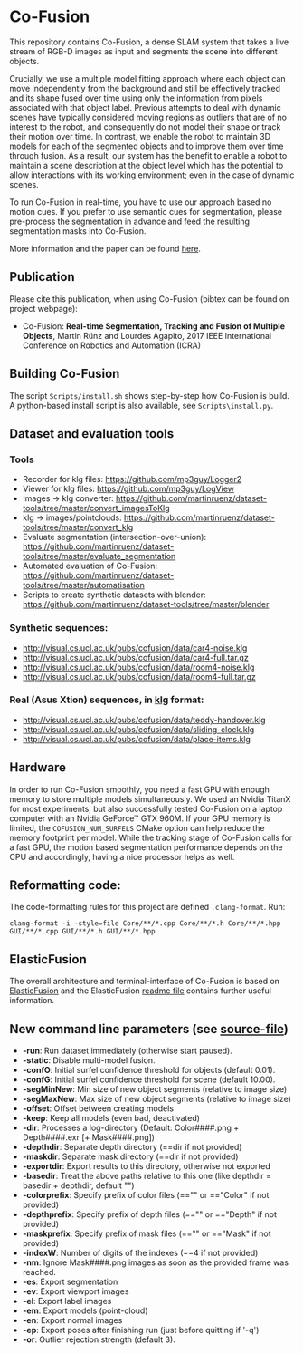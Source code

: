 # Co-Fusion

This repository contains Co-Fusion, a dense SLAM system that takes a live stream of RGB-D images as input and segments the scene into different objects.

Crucially, we use a multiple model fitting approach where each object can move independently from the background and still be effectively tracked and its shape fused over time using only the information from pixels associated with that object label. Previous attempts to deal with dynamic scenes have typically considered moving regions as outliers that are of no interest to the robot, and consequently do not model their shape or track their motion over time. In contrast, we enable the robot to maintain 3D models for each of the segmented objects and to improve them over time through fusion. As a result, our system has the benefit to enable a robot to maintain a scene description at the object level which has the potential to allow interactions with its working environment; even in the case of dynamic scenes.

To run Co-Fusion in real-time, you have to use our approach based no motion cues. If you prefer to use semantic cues for segmentation, please pre-process the segmentation in advance and feed the resulting segmentation masks into Co-Fusion.

More information and the paper can be found [here](http://visual.cs.ucl.ac.uk/pubs/cofusion/index.html).

## Publication

Please cite this publication, when using Co-Fusion (bibtex can be found on project webpage):

* Co-Fusion: **Real-time Segmentation, Tracking and Fusion of Multiple Objects**, Martin Rünz and Lourdes Agapito, 2017 IEEE International Conference on Robotics and Automation (ICRA)

## Building Co-Fusion

The script `Scripts/install.sh` shows step-by-step how Co-Fusion is build. A python-based install script is also available, see `Scripts\install.py`.

## Dataset and evaluation tools

### Tools
* Recorder for klg files: https://github.com/mp3guy/Logger2
* Viewer for klg files: https://github.com/mp3guy/LogView
* Images -> klg converter: https://github.com/martinruenz/dataset-tools/tree/master/convert_imagesToKlg
* klg -> images/pointclouds: https://github.com/martinruenz/dataset-tools/tree/master/convert_klg
* Evaluate segmentation (intersection-over-union): https://github.com/martinruenz/dataset-tools/tree/master/evaluate_segmentation
* Automated evaluation of Co-Fusion: https://github.com/martinruenz/dataset-tools/tree/master/automatisation
* Scripts to create synthetic datasets with blender: https://github.com/martinruenz/dataset-tools/tree/master/blender

### Synthetic sequences:
* http://visual.cs.ucl.ac.uk/pubs/cofusion/data/car4-noise.klg
* http://visual.cs.ucl.ac.uk/pubs/cofusion/data/car4-full.tar.gz
* http://visual.cs.ucl.ac.uk/pubs/cofusion/data/room4-noise.klg
* http://visual.cs.ucl.ac.uk/pubs/cofusion/data/room4-full.tar.gz

### Real (Asus Xtion) sequences, in [klg](https://github.com/mp3guy/LogView) format:
* http://visual.cs.ucl.ac.uk/pubs/cofusion/data/teddy-handover.klg
* http://visual.cs.ucl.ac.uk/pubs/cofusion/data/sliding-clock.klg
* http://visual.cs.ucl.ac.uk/pubs/cofusion/data/place-items.klg

## Hardware

In order to run Co-Fusion smoothly, you need a fast GPU with enough memory to store multiple models simultaneously. We used an Nvidia TitanX for most experiments, but also successfully tested Co-Fusion on a laptop computer with an Nvidia GeForce™ GTX 960M. If your GPU memory is limited, the `COFUSION_NUM_SURFELS` CMake option can help reduce the memory footprint per model.
While the tracking stage of Co-Fusion calls for a fast GPU, the motion based segmentation performance depends on the CPU and accordingly, having a nice processor helps as well.

## Reformatting code:
The code-formatting rules for this project are defined `.clang-format`. Run:

    clang-format -i -style=file Core/**/*.cpp Core/**/*.h Core/**/*.hpp GUI/**/*.cpp GUI/**/*.h GUI/**/*.hpp

## ElasticFusion
The overall architecture and terminal-interface of Co-Fusion is based on [ElasticFusion](https://github.com/mp3guy/ElasticFusion) and the ElasticFusion [readme file](https://github.com/mp3guy/ElasticFusion/blob/master/README.md) contains further useful information.

## New command line parameters (see [source-file](https://github.com/martinruenz/co-fusion/blob/master/GUI/MainController.cpp#L29-L90))

* **-run**:           Run dataset immediately (otherwise start paused).
* **-static**:        Disable multi-model fusion.
* **-confO**:         Initial surfel confidence threshold for objects (default 0.01).
* **-confG**:         Initial surfel confidence threshold for scene (default 10.00).
* **-segMinNew**:     Min size of new object segments (relative to image size)
* **-segMaxNew**:     Max size of new object segments (relative to image size)
* **-offset**:        Offset between creating models
* **-keep**:          Keep all models (even bad, deactivated)
* **-dir**:           Processes a log-directory (Default: Color####.png + Depth####.exr [+ Mask####.png])
* **-depthdir**:      Separate depth directory (==dir if not provided)
* **-maskdir**:       Separate mask directory (==dir if not provided)
* **-exportdir**:     Export results to this directory, otherwise not exported
* **-basedir**:       Treat the above paths relative to this one (like depthdir = basedir + depthdir, default "")
* **-colorprefix**:   Specify prefix of color files (=="" or =="Color" if not provided)
* **-depthprefix**:   Specify prefix of depth files (=="" or =="Depth" if not provided)
* **-maskprefix**:    Specify prefix of mask files (=="" or =="Mask" if not provided)
* **-indexW**:        Number of digits of the indexes (==4 if not provided)
* **-nm**:            Ignore Mask####.png images as soon as the provided frame was reached.
* **-es**:            Export segmentation
* **-ev**:            Export viewport images
* **-el**:            Export label images
* **-em**:            Export models (point-cloud)
* **-en**:            Export normal images
* **-ep**:            Export poses after finishing run (just before quitting if '-q')
* **-or**:            Outlier rejection strength (default 3).
